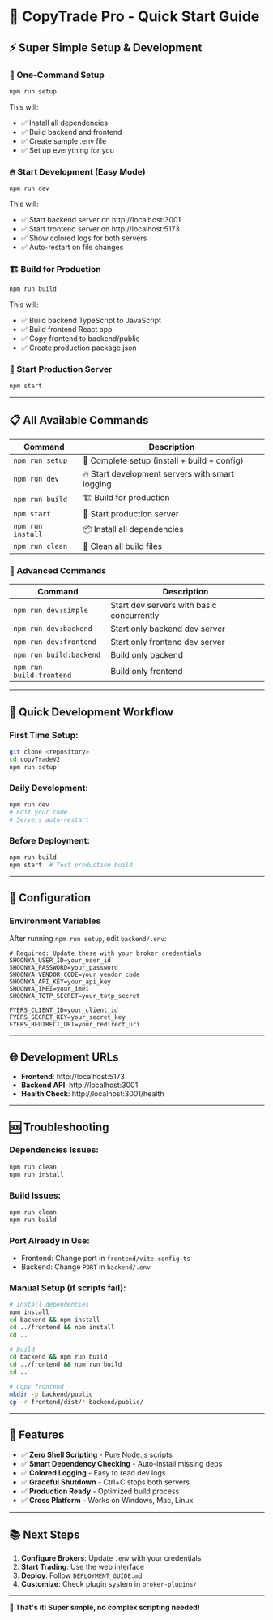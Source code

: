 # 🚀 CopyTrade Pro - Quick Start Guide

## ⚡ Super Simple Setup & Development

### 🎯 One-Command Setup
```bash
npm run setup
```
This will:
- ✅ Install all dependencies
- ✅ Build backend and frontend
- ✅ Create sample .env file
- ✅ Set up everything for you

### 🔥 Start Development (Easy Mode)
```bash
npm run dev
```
This will:
- ✅ Start backend server on http://localhost:3001
- ✅ Start frontend server on http://localhost:5173
- ✅ Show colored logs for both servers
- ✅ Auto-restart on file changes

### 🏗️ Build for Production
```bash
npm run build
```
This will:
- ✅ Build backend TypeScript to JavaScript
- ✅ Build frontend React app
- ✅ Copy frontend to backend/public
- ✅ Create production package.json

### 🚀 Start Production Server
```bash
npm start
```

---

## 📋 All Available Commands

| Command | Description |
|---------|-------------|
| `npm run setup` | 🎯 Complete setup (install + build + config) |
| `npm run dev` | 🔥 Start development servers with smart logging |
| `npm run build` | 🏗️ Build for production |
| `npm start` | 🚀 Start production server |
| `npm run install` | 📦 Install all dependencies |
| `npm run clean` | 🧹 Clean all build files |

### 🔧 Advanced Commands

| Command | Description |
|---------|-------------|
| `npm run dev:simple` | Start dev servers with basic concurrently |
| `npm run dev:backend` | Start only backend dev server |
| `npm run dev:frontend` | Start only frontend dev server |
| `npm run build:backend` | Build only backend |
| `npm run build:frontend` | Build only frontend |

---

## 🎯 Quick Development Workflow

### First Time Setup:
```bash
git clone <repository>
cd copyTradeV2
npm run setup
```

### Daily Development:
```bash
npm run dev
# Edit your code
# Servers auto-restart
```

### Before Deployment:
```bash
npm run build
npm start  # Test production build
```

---

## 🔧 Configuration

### Environment Variables
After running `npm run setup`, edit `backend/.env`:

```env
# Required: Update these with your broker credentials
SHOONYA_USER_ID=your_user_id
SHOONYA_PASSWORD=your_password
SHOONYA_VENDOR_CODE=your_vendor_code
SHOONYA_API_KEY=your_api_key
SHOONYA_IMEI=your_imei
SHOONYA_TOTP_SECRET=your_totp_secret

FYERS_CLIENT_ID=your_client_id
FYERS_SECRET_KEY=your_secret_key
FYERS_REDIRECT_URI=your_redirect_uri
```

---

## 🌐 Development URLs

- **Frontend**: http://localhost:5173
- **Backend API**: http://localhost:3001
- **Health Check**: http://localhost:3001/health

---

## 🆘 Troubleshooting

### Dependencies Issues:
```bash
npm run clean
npm run install
```

### Build Issues:
```bash
npm run clean
npm run build
```

### Port Already in Use:
- Frontend: Change port in `frontend/vite.config.ts`
- Backend: Change `PORT` in `backend/.env`

### Manual Setup (if scripts fail):
```bash
# Install dependencies
npm install
cd backend && npm install
cd ../frontend && npm install
cd ..

# Build
cd backend && npm run build
cd ../frontend && npm run build
cd ..

# Copy frontend
mkdir -p backend/public
cp -r frontend/dist/* backend/public/
```

---

## 🎉 Features

- ✅ **Zero Shell Scripting** - Pure Node.js scripts
- ✅ **Smart Dependency Checking** - Auto-install missing deps
- ✅ **Colored Logging** - Easy to read dev logs
- ✅ **Graceful Shutdown** - Ctrl+C stops both servers
- ✅ **Production Ready** - Optimized build process
- ✅ **Cross Platform** - Works on Windows, Mac, Linux

---

## 📚 Next Steps

1. **Configure Brokers**: Update `.env` with your credentials
2. **Start Trading**: Use the web interface
3. **Deploy**: Follow `DEPLOYMENT_GUIDE.md`
4. **Customize**: Check plugin system in `broker-plugins/`

---

**🎯 That's it! Super simple, no complex scripting needed!**
